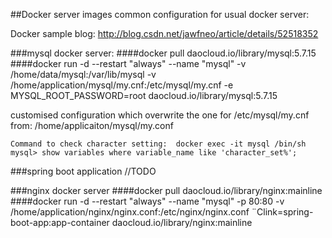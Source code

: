 ##Docker server images common configuration for usual docker server:

Docker sample blog: http://blog.csdn.net/jawfneo/article/details/52518352

###mysql docker server:
####docker pull daocloud.io/library/mysql:5.7.15
####docker run -d --restart "always" --name "mysql" -v /home/data/mysql:/var/lib/mysql -v /home/application/mysql/my.cnf:/etc/mysql/my.cnf -e MYSQL_ROOT_PASSWORD=root daocloud.io/library/mysql:5.7.15

customised configuration which overwrite the one for /etc/mysql/my.cnf from: /home/applicaiton/mysql/my.conf

`Command to check character setting: 
docker exec -it mysql /bin/sh
mysql> show variables where variable_name like 'character_set%';
`

###spring boot application
//TODO

###nginx docker server
####docker pull daocloud.io/library/nginx:mainline 
####docker run -d --restart "always" --name "mysql" -p 80:80 -v /home/application/nginx/nginx.conf:/etc/nginx/nginx.conf ¨Clink=spring-boot-app:app-container daocloud.io/library/nginx:mainline

